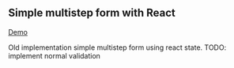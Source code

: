 ## Simple multistep form with React

[Demo](https://codesandbox.io/embed/llzq5ll7xl)

Old implementation simple multistep form using react state.
TODO: implement normal validation

